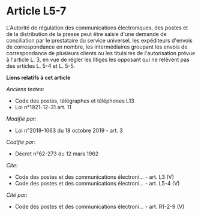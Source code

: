 # Article L5-7

L'Autorité de régulation des communications électroniques, des postes et de la distribution de la presse peut être saisie
d'une demande de conciliation par le prestataire du service universel, les expéditeurs d'envois de correspondance en nombre,
les intermédiaires groupant les envois de correspondance de plusieurs clients ou les titulaires de l'autorisation prévue à
l'article L. 3, en vue de régler les litiges les opposant qui ne relèvent pas des articles L. 5-4 et L. 5-5.

**Liens relatifs à cet article**

_Anciens textes_:

  - Code des postes, télégraphes et téléphones L13
  - Loi n°1921-12-31 art. 11

_Modifié par_:

  - Loi n°2019-1063 du 18 octobre 2019 - art. 3

_Codifié par_:

  - Décret n°62-273 du 12 mars 1962

_Cite_:

  - Code des postes et des communications électroni... - art. L3 (V)
  - Code des postes et des communications électroni... - art. L5-4 (V)

_Cité par_:

  - Code des postes et des communications électroni... - art. R1-2-9 (V)

